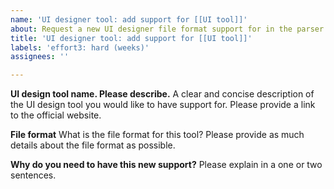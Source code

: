 ```yaml
---
name: 'UI designer tool: add support for [[UI tool]]'
about: Request a new UI designer file format support for in the parser.
title: 'UI designer tool: add support for [[UI tool]]'
labels: 'effort3: hard (weeks)'
assignees: ''

---
```


**UI design tool name. Please describe.**
A clear and concise description of the UI design tool you would like to have support for. Please provide a link to the official website.

**File format**
What is the file format for this tool? Please provide as much details about the file format as possible.

**Why do you need to have this new support?**
Please explain in a one or two sentences.
